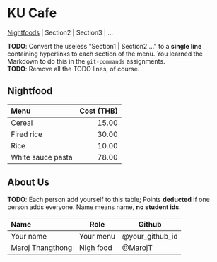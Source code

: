 # KU Cafe

[Nightfoods](#Nightfood) | Section2 | Section3 | ...

**TODO**: Convert the useless "Section1 | Section2 ..." to a **single line** containing hyperlinks to each section of the menu.
You learned the Markdown to do this in the `git-commands` assignments.    
**TODO**: Remove all the TODO lines, of course.

## Nightfood

| Menu              | Cost (THB) |
|:------------------|-----------:|
| Cereal            |      15.00 |
| Fired rice        |      30.00 |
| Rice              |      10.00 |
| White sauce pasta |      78.00 |






## About Us

**TODO**: Each person add yourself to this table; Points **deducted** if one person adds everyone. Name means name, **no student ids**.

| Name             | Role      | Github          |
|:-----------------|-----------|-----------------|
| Your name        | Your menu | @your_github_id |
| Maroj Thangthong | NIgh food | @MarojT         |

